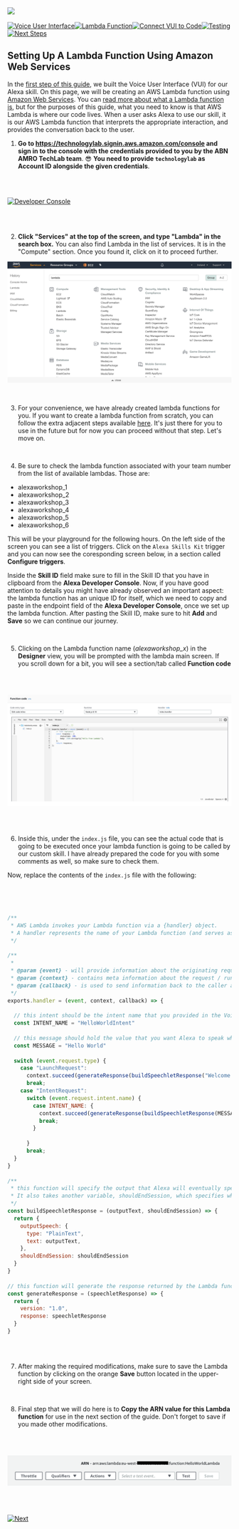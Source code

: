 <img src="https://m.media-amazon.com/images/G/01/mobile-apps/dex/alexa/alexa-skills-kit/tutorials/quiz-game/header._TTH_.png" />

[![Voice User Interface](https://m.media-amazon.com/images/G/01/mobile-apps/dex/alexa/alexa-skills-kit/tutorials/navigation/1-locked._TTH_.png)](./1-voice-user-interface.md)[![Lambda Function](https://m.media-amazon.com/images/G/01/mobile-apps/dex/alexa/alexa-skills-kit/tutorials/navigation/2-on._TTH_.png)](./2-lambda-function.md)[![Connect VUI to Code](https://m.media-amazon.com/images/G/01/mobile-apps/dex/alexa/alexa-skills-kit/tutorials/navigation/3-locked._TTH_.png)](./3-connect-vui-to-code.md)[![Testing](https://m.media-amazon.com/images/G/01/mobile-apps/dex/alexa/alexa-skills-kit/tutorials/navigation/4-locked._TTH_.png)](./4-testing.md)[![Next Steps](https://m.media-amazon.com/images/G/01/mobile-apps/dex/alexa/alexa-skills-kit/tutorials/navigation/5-locked._TTH_.png)](./5-next-steps.md)

## Setting Up A Lambda Function Using Amazon Web Services

In the [first step of this guide](./1-voice-user-interface.md), we built the Voice User Interface (VUI) for our Alexa skill.  On this page, we will be creating an AWS Lambda function using [Amazon Web Services](http://aws.amazon.com).  You can [read more about what a Lambda function is](http://aws.amazon.com/lambda), but for the purposes of this guide, what you need to know is that AWS Lambda is where our code lives.  When a user asks Alexa to use our skill, it is our AWS Lambda function that interprets the appropriate interaction, and provides the conversation back to the user.

1.  **Go to https://technologylab.signin.aws.amazon.com/console and sign in to the console with the credentials provided to you by the ABN AMRO TechLab team**. :sunglasses:
    **You need to provide `technologylab` as Account ID alongside the given credentials**.

  <br />
  <br />

  [![Developer Console](https://m.media-amazon.com/images/G/01/mobile-apps/dex/alexa/alexa-skills-kit/tutorials/general/2-1-sign-in-to-the-console._TTH_.png)](https://technologylab.signin.aws.amazon.com/console)

  <br />
  <br />

2. **Click "Services" at the top of the screen, and type "Lambda" in the search box.**  You can also find Lambda in the list of services.  It is in the "Compute" section. Once you found it, click on it to proceed further.

![aws-console](./resources/aws-console.png)

<br />

3. For your convenience, we have already created lambda functions for you. If you want to create a lambda function from scratch, you can follow the extra adjacent steps available [here](./adjacent-step-creating-lambda-function.md). It's just there for you to use in the future but for now you can proceed without that step. Let's move on.


<br />

4. Be sure to check the lambda function associated with your team number from the list of available lambdas. Those are: 

* alexaworkshop_1
* alexaworkshop_2
* alexaworkshop_3
* alexaworkshop_4
* alexaworkshop_5
* alexaworkshop_6


This will be your playground for the following hours. On the left side of the screen you can see a list of triggers. Click on the `Alexa Skills Kit` trigger and you can now see the coresponding screen below, in a section called **Configure triggers**. 


Inside the **Skill ID** field make sure to fill in the Skill ID that you have in clipboard from the **Alexa Developer Console**. Now, if you have good attention to details you might have already observed an important aspect: the lambda function has an unique ID for itself, which we need to copy and paste in the endpoint field of the **Alexa Developer Console**, once we set up the lambda function. After pasting the Skill ID, make sure to hit **Add** and **Save** so we can continue our journey.


  <br />


5. Clicking on the Lambda function name (_alexaworkshop_x_) in the **Designer** view, you will be prompted with the lambda main screen. If you scroll down for a bit, you will see a section/tab called **Function code**

  <br />
  <br />

![lambda-function-code](./resources/lambda-function-code.png)

  <br />
  <br />

6. Inside this, under the `index.js` file, you can see the actual code that is going to be executed once your lambda function is going to be called by our custom skill. I have already prepared the code for you with some comments as well, so make sure to check them.

Now, replace the contents of the `index.js` file with the following:

  <br />
  <br />

```javascript

/**
 * AWS Lambda invokes your Lambda function via a {handler} object. 
 * A handler represents the name of your Lambda function (and serves as the entry point that AWS Lambda uses to execute your function code
 */

/**
 * 
 * @param {event} - will provide information about the originating request
 * @param {context} - contains meta information about the request / running Lambda instance / function's execution 
 * @param {callback} - is used to send information back to the caller and signal that your Lambda invocation is complete
 */
exports.handler = (event, context, callback) => {

  // this intent should be the intent name that you provided in the Voice User Interface
  const INTENT_NAME = "HelloWorldIntent"

  // this message should hold the value that you want Alexa to speak when the intent is invoked with one of the utterances 
  const MESSAGE = "Hello World"

  switch (event.request.type) {
    case "LaunchRequest":
      context.succeed(generateResponse(buildSpeechletResponse("Welcome to IT Academy. You created your first Alexa Skill! Congratulations! Let's do some shots now! First round is on Melvin Broekhuizen", false)))
      break;
    case "IntentRequest":
      switch (event.request.intent.name) {
        case INTENT_NAME: {
          context.succeed(generateResponse(buildSpeechletResponse(MESSAGE), false))
          break;
        }

      }
      break;
  }
}

/**
 * this function will specify the output that Alexa will eventually speak, in the form of plain text. 
 * It also takes another variable, shouldEndSession, which specifies whether Alexa should end the session after the response or not.
 */
const buildSpeechletResponse = (outputText, shouldEndSession) => {
  return {
    outputSpeech: {
      type: "PlainText",
      text: outputText,
    },
    shouldEndSession: shouldEndSession
  }
}

// this function will generate the response returned by the Lambda function using the {buildSpeechletResponse} function
const generateResponse = (speechletResponse) => {
  return {
    version: "1.0",
    response: speechletResponse
  }
}
```

  <br />
  <br />

7. After making the required modifications, make sure to save the Lambda function by clicking on the orange **Save** button located in the upper-right side of your screen.

<br />

8. Final step that we will do here is to **Copy the ARN value for this Lambda function** for use in the next section of the guide. Don't forget to save if you made other modifications. 

  <br />
  <br />

![arn-code](./resources/arn-code.png)

  <br />
  <br />

[![Next](https://m.media-amazon.com/images/G/01/mobile-apps/dex/alexa/alexa-skills-kit/tutorials/general/buttons/button_next_connect_vui_to_code._TTH_.png)](./3-connect-vui-to-code.md)
